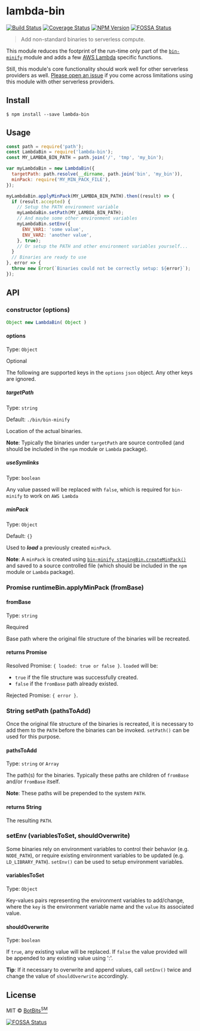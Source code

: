 # lambda-bin
[![Build Status](https://travis-ci.org/botbits/lambda-bin.svg?branch=master)](https://travis-ci.org/botbits/lambda-bin)
[![Coverage Status](https://coveralls.io/repos/github/botbits/lambda-bin/badge.svg?branch=master)](https://coveralls.io/github/botbits/lambda-bin?branch=master)
[![NPM Version](https://img.shields.io/npm/v/lambda-bin.svg)](https://www.npmjs.com/package/lambda-bin)
[![FOSSA Status](https://app.fossa.io/api/projects/git%2Bgithub.com%2Fmarcelobern%2Flambda-bin.svg?type=shield)](https://app.fossa.io/projects/git%2Bgithub.com%2Fmarcelobern%2Flambda-bin?ref=badge_shield)

> Add non-standard binaries to serverless compute.

This module reduces the footprint of the run-time only part of the [`bin-minify`](https://github.com/botbits/bin-minify#readme) module and adds a few [AWS Lambda](https://aws.amazon.com/lambda/) specific functions.

Still, this module's core functionality should work well for other serverless providers as well. [Please open an issue](https://github.com/botbits/lambda-bin/issues) if you come across limitations using this module with other serverless providers.


## Install

```
$ npm install --save lambda-bin
```


## Usage

```js
const path = require('path');
const LambdaBin = require('lambda-bin');
const MY_LAMBDA_BIN_PATH = path.join('/', 'tmp', 'my_bin');

var myLambdaBin = new LambdaBin({
  targetPath: path.resolve(__dirname, path.join('bin', 'my_bin')),
  minPack: require('MY_MIN_PACK_FILE'),
});

myLambdaBin.applyMinPack(MY_LAMBDA_BIN_PATH).then((result) => {
  if (result.accepted) {
    // Setup the PATH environment variable
    myLambdaBin.setPath(MY_LAMBDA_BIN_PATH);
    // And maybe some other environment variables
    myLambdaBin.setEnv({
      ENV_VAR1: 'some value',
      ENV_VAR2: 'another value',
    }, true);
    // Or setup the PATH and other environment variables yourself...
  }
  // Binaries are ready to use
}, error => {
  throw new Error(`Binaries could not be correctly setup: ${error}`);
});
```


## API

### constructor (options)
```javascript
Object new LambdaBin( Object )
```

#### options

Type: `Object`

Optional

The following are supported keys in the `options` `json` object. Any other keys are ignored.

##### targetPath

Type: `string`

Default: `./bin/bin-minify`

Location of the actual binaries.

**Note**: Typically the binaries under `targetPath` are source controlled (and should be included in the `npm` module or `Lambda` package).

##### useSymlinks

Type: `boolean`

Any value passed will be replaced with `false`, which is required for `bin-minify` to work on `AWS Lambda`

##### minPack

Type: `Object`

Default: `{}`

Used to ***load*** a previously created `minPack`.

**Note**: A `minPack` is created using [`bin-minify stagingBin.createMinPack()`](https://www.npmjs.com/package/bin-minify#promise-stagingbincreateminpack-) and saved to a source controlled file (which should be included in the `npm` module or `Lambda` package).

### Promise runtimeBin.applyMinPack (fromBase)

#### fromBase

Type: `string`

Required

Base path where the original file structure of the binaries will be recreated.

#### returns Promise

Resolved Promise: `{ loaded: true or false }`. `loaded` will be:
- `true` if the file structure was successfully created.
- `false` if the `fromBase` path already existed.

Rejected Promise: `{ error }`.

### String setPath (pathsToAdd)

Once the original file structure of the binaries is recreated, it is necessary to add them to the `PATH` before the binaries can be invoked. `setPath()` can be used for this purpose.

#### pathsToAdd

Type: `string` or `Array`

The path(s) for the binaries. Typically these paths are children of `fromBase` and/or `fromBase` itself.

**Note**: These paths will be prepended to the system `PATH`.

#### returns String

The resulting `PATH`.

### setEnv (variablesToSet, shouldOverwrite)

Some binaries rely on environment variables to control their behavior (e.g. `NODE_PATH`), or require existing environment variables to be updated (e.g. `LD_LIBRARY_PATH`). `setEnv()` can be used to setup environment variables.

#### variablesToSet

Type: `Object`

Key-values pairs representing the environment variables to add/change, where the `key` is the environment variable name and the `value` its associated value.

#### shouldOverwrite

Type: `boolean`

If `true`, any existing value will be replaced. If `false` the value provided will be appended to any existing value using ':'.

**Tip**: If it necessary to overwrite and append values, call `setEnv()` twice and change the value of `shouldOverwrite` accordingly.


## License

MIT © [BotBits<sup>SM</sup>](https://github.com/botbits)


[![FOSSA Status](https://app.fossa.io/api/projects/git%2Bgithub.com%2Fmarcelobern%2Flambda-bin.svg?type=large)](https://app.fossa.io/projects/git%2Bgithub.com%2Fmarcelobern%2Flambda-bin?ref=badge_large)